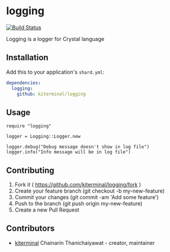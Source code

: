 # logging

[![Build Status](https://travis-ci.org/kiterminal/logging.svg?branch=master)](https://travis-ci.org/kiterminal/logging)

Logging is a logger for Crystal language

## Installation

Add this to your application's `shard.yml`:

```yaml
dependencies:
  logging:
    github: kiterminal/logging
```

## Usage

```crystal
require "logging"

logger = Logging::Logger.new

logger.debug("Debug message doesn't show in log file")
logger.info("Info message will be in log file")

```

## Contributing

1. Fork it ( https://github.com/kiterminal/logging/fork )
2. Create your feature branch (git checkout -b my-new-feature)
3. Commit your changes (git commit -am 'Add some feature')
4. Push to the branch (git push origin my-new-feature)
5. Create a new Pull Request

## Contributors

- [kiterminal](https://github.com/kiterminal) Chainarin Thanichaiyawat - creator, maintainer
